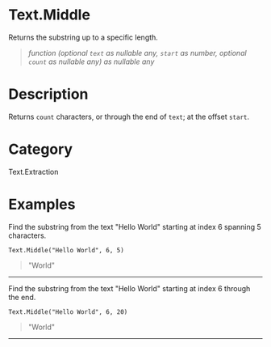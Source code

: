 ﻿# Text.Middle
Returns the substring up to a specific length.
> _function (optional <code>text</code> as nullable any, <code>start</code> as number, optional <code>count</code> as nullable any) as nullable any_
# Description 
Returns <code>count</code> characters, or through the end of <code>text</code>; at the offset <code>start</code>.

# Category 
Text.Extraction
# Examples 
Find the substring from the text "Hello World" starting at index 6 spanning 5 characters.
```
Text.Middle("Hello World", 6, 5)
```
> "World"
***
Find the substring from the text "Hello World" starting at index 6 through the end.
```
Text.Middle("Hello World", 6, 20)
```
> "World"
***
